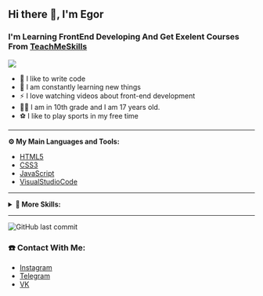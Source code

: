 
<h2>Hi there 👋, I'm Egor</h2>
    <h3> <b>I'm Learning FrontEnd Developing And Get Exelent Courses From <a href="https://teachmeskills.by/">TeachMeSkills</a></b> </h3>
    
![](https://img.shields.io/github/watchers/AbzMijon/TMS-FE24?style=social) 


<ul>
    <li>💪 I like to write code</li>
    <li>🥅 I am constantly learning new things</li>
    <li>⚡ I love watching videos about front-end development</li>
    <li>🤹🏽 I am in 10th grade and I am 17 years old.</li>
    <li>⚽ I like to play sports in my free time</li>
</ul>

___


<summary><b>⚙️ My Main Languages and Tools:</b></summary>
    <ul>
        <li><a href="http://htmlbook.ru/html5">HTML5</a></li>
        <li><a href="https://html5book.ru/css-css3/">CSS3</a></li>
        <li><a href="https://learn.javascript.ru/">JavaScript</a></li>
        <li><a href="https://code.visualstudio.com/">VisualStudioCode</a></li>
    </ul>

___

<details>
<summary><b>🔗 More Skills:</b></summary>
    <ul>
        <li><a href="http://htmlbook.ru/html5">HTML5</a></li>
        <li><a href="https://html5book.ru/css-css3/">CSS3</a></li>
        <li><a href="https://html5book.ru/css3-flexbox/">FlexBox</a></li>
        <li><a href="https://www.w3schools.com/css/css_grid.asp">Grid Layout</a></li>
        <li><a href="https://getbootstrap.com/">Bootstrap</a></li>
        <li><a href="https://fontawesome.com/">FontAwesome</a></li>
        <li><a href="https://swiperjs.com/">SwiperJS</a></li>
        <li><a href="https://git-scm.com/">Git</a></li>
                <li><a href="https://code.visualstudio.com/">VisualStudioCode</a></li>
        <li><a href="https://developer.mozilla.org/ru/docs/Learn/CSS/CSS_layout/Responsive_Design">Cross-platform layout</a></li>
        <li><a href="https://sass-scss.ru/guide/">SASS and SCSS</a></li>
        <li><a href="https://www.npmjs.com/">Npm</a></li>
        <li><a href="https://parceljs.org/">Parcel</a></li>
        <li><a href="https://learn.javascript.ru/">JavaScript Basics</a></li>
    </ul>
</details>

___


<img alt="GitHub last commit" src="https://img.shields.io/github/last-commit/AbzMijon/tms-fe24?color=blue&label=Last%20Commit&style=for-the-badge">
<h3><b>☎️ Contact With Me:</b></h3>
<ul>
    <li><a href ="https://www.instagram.com/abz.mijon/">Instagram</a></li>
    <li><a href ="https://t.me/Abz_mijon">Telegram</a></li>
    <li><a href ="vk.com/abzmijon">VK </a></li>
    </ul>

<!---
AbzMijon/AbzMijon is a ✨ special ✨ repository because its `README.md` (this file) appears on your GitHub profile.
You can click the Preview link to take a look at your changes.
--->
